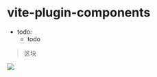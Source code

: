 # vite-plugin-components
- todo: 
    - todo
> 区块

![](https://www.rollupjs.com/img/twitter-card.jpg)
